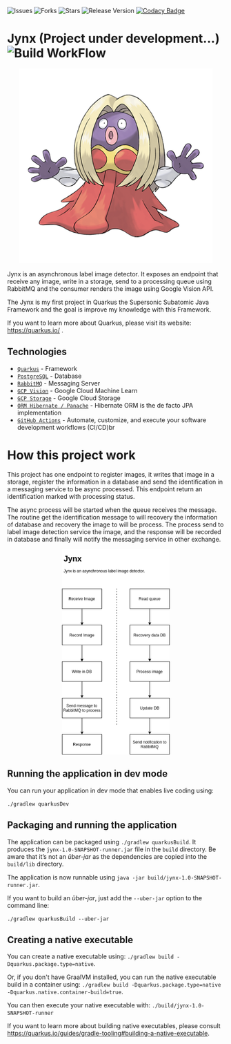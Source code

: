 ![Issues](https://img.shields.io/github/issues/gbzarelli/jynx.svg) 
![Forks](https://img.shields.io/github/forks/gbzarelli/jynx.svg) 
![Stars](https://img.shields.io/github/stars/gbzarelli/jynx.svg) 
![Release Version](https://img.shields.io/github/release/gbzarelli/jynx.svg)
[![Codacy Badge](https://api.codacy.com/project/badge/Grade/292910e8ba154dcf8fb6eb6198e61cc0)](https://app.codacy.com/manual/gbzarelli/jynx?utm_source=github.com&utm_medium=referral&utm_content=gbzarelli/jynx&utm_campaign=Badge_Grade_Dashboard)

# Jynx (Project under development...)![Build WorkFlow](https://github.com/gbzarelli/jynx/workflows/Jynx%20Build%20Workflow/badge.svg) 

<p align="center">
    <img src="./images/jynx.png" height="450">
</p>

Jynx is an asynchronous label image detector. It exposes an endpoint that receive any image, write in a storage, 
send to a processing queue using RabbitMQ and the consumer renders the image using Google Vision API.

The Jynx is my first project in Quarkus the Supersonic Subatomic Java Framework and the goal is improve my knowledge 
with this Framework.

If you want to learn more about Quarkus, please visit its website: https://quarkus.io/ .

## Technologies

- [`Quarkus`](https://quarkus.io/) - Framework
- [`PostgreSQL`](https://www.postgresql.org) - Database
- [`RabbitMQ`](https://www.rabbitmq.com) - Messaging Server
- [`GCP Vision`](https://cloud.google.com/vision) - Google Cloud Machine Learn
- [`GCP Storage`](https://cloud.google.com/storage) - Google Cloud Storage
- [`ORM Hibernate / Panache`](https://quarkus.io/guides/hibernate-orm-panache) - Hibernate ORM is the de facto JPA implementation
- [`GitHub Actions`](https://docs.github.com/en/actions) - Automate, customize, and execute your software development workflows (CI/CD)br

# How this project work

This project has one endpoint to register images, it writes that image in a storage, register the information in 
a database and send the identification in a messaging service to be async processed. This endpoint return an 
identification marked with processing status.

The async process will be started when the queue receives the message. The routine get the identification message 
to will recovery the information of database and recovery the image to will be process. The process send to label 
image detection service the image, and the response will be recorded in database and finally will notify the 
messaging service in other exchange.

<p align="center">
    <img src="./images/flux-jynx.png" width="250">
</p>

## Running the application in dev mode

You can run your application in dev mode that enables live coding using:
```
./gradlew quarkusDev
```

## Packaging and running the application

The application can be packaged using `./gradlew quarkusBuild`.
It produces the `jynx-1.0-SNAPSHOT-runner.jar` file in the `build` directory.
Be aware that it’s not an _über-jar_ as the dependencies are copied into the `build/lib` directory.

The application is now runnable using `java -jar build/jynx-1.0-SNAPSHOT-runner.jar`.

If you want to build an _über-jar_, just add the `--uber-jar` option to the command line:
```
./gradlew quarkusBuild --uber-jar
```

## Creating a native executable

You can create a native executable using: `./gradlew build -Dquarkus.package.type=native`.

Or, if you don't have GraalVM installed, you can run the native executable build in a container using: `./gradlew build -Dquarkus.package.type=native -Dquarkus.native.container-build=true`.

You can then execute your native executable with: `./build/jynx-1.0-SNAPSHOT-runner`

If you want to learn more about building native executables, please consult https://quarkus.io/guides/gradle-tooling#building-a-native-executable.
